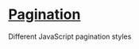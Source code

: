 # [Pagination](https://devlana.github.io/playground/pagination/)

Different JavaScript pagination styles
